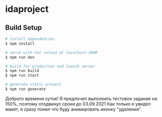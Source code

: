 # idaproject

## Build Setup

```bash
# install dependencies
$ npm install

# serve with hot reload at localhost:3000
$ npm run dev

# build for production and launch server
$ npm run build
$ npm run start

# generate static project
$ npm run generate
```

Доброго времени суток!
Я предпочел выполнить тестовое задание на 150%, поэтому отодвинул сроки до 03.09.2021
Как только я увидел макет, я сразу понял что буду анимировать иконку "удаления".